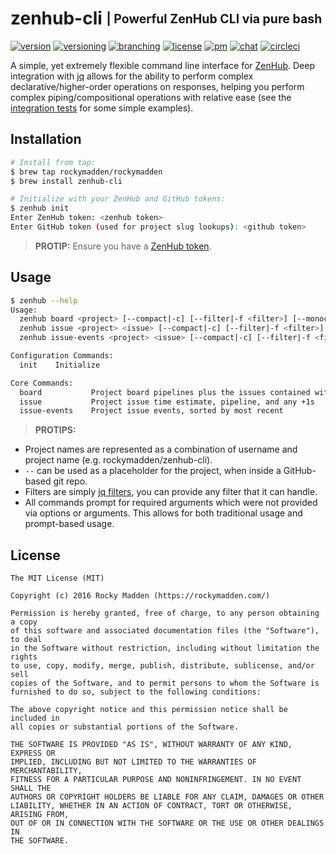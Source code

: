 # zenhub-cli <sub><sup>| Powerful ZenHub CLI via pure bash</sup></sub>
[![version](http://img.shields.io/badge/version-v0.0.0-blue.svg)](https://github.com/rockymadden/zenhub-cli/releases)
[![versioning](http://img.shields.io/badge/versioning-semver-blue.svg)](http://semver.org)
[![branching](http://img.shields.io/badge/branching-github%20flow-f14e32.svg)](https://guides.github.com/introduction/flow/)
[![license](http://img.shields.io/badge/license-mit-3da639.svg)](https://opensource.org/licenses/MIT)
[![pm](http://img.shields.io/badge/pm-zenhub-3f4d9c.svg)](https://www.zenhub.io)
[![chat](http://img.shields.io/badge/chat-slack-e01563.svg)](https://rockymadden-slack.herokuapp.com)
[![circleci](http://img.shields.io/badge/circleci-passing-brightgreen.svg)](https://circleci.com/gh/rockymadden/zenhub-cli)

A simple, yet extremely flexible command line interface for [ZenHub](https://www.zenhub.io). Deep
integration with [jq](https://github.com/stedolan/jq) allows for the ability to perform complex
declarative/higher-order operations on responses, helping you perform complex piping/compositional
operations with relative ease (see the [integration tests](test/integration) for some simple
examples).

## Installation
```bash
# Install from tap:
$ brew tap rockymadden/rockymadden
$ brew install zenhub-cli

# Initialize with your ZenHub and GitHub tokens:
$ zenhub init
Enter ZenHub token: <zenhub token>
Enter GitHub token (used for project slug lookups): <github token>
```

> __PROTIP:__ Ensure you have a [ZenHub token](https://dashboard.zenhub.io/#/settings).

## Usage
```bash
$ zenhub --help
Usage:
  zenhub board <project> [--compact|-c] [--filter|-f <filter>] [--monochrome|-m]
  zenhub issue <project> <issue> [--compact|-c] [--filter|-f <filter>] [--monochrome|-m]
  zenhub issue-events <project> <issue> [--compact|-c] [--filter|-f <filter>] [--monochrome|-m]

Configuration Commands:
  init    Initialize

Core Commands:
  board           Project board pipelines plus the issues contained within each pipeline
  issue           Project issue time estimate, pipeline, and any +1s
  issue-events    Project issue events, sorted by most recent
```

> __PROTIPS:__
* Project names are represented as a combination of username and project name
(e.g. rockymadden/zenhub-cli).
* `--` can be used as a placeholder for the project, when inside a GitHub-based git repo.
* Filters are simply [jq filters](https://stedolan.github.io/jq/manual/), you can provide any filter
that it can handle.
* All commands prompt for required arguments which were not provided via options or arguments. This
allows for both traditional usage and prompt-based usage.

## License
```
The MIT License (MIT)

Copyright (c) 2016 Rocky Madden (https://rockymadden.com/)

Permission is hereby granted, free of charge, to any person obtaining a copy
of this software and associated documentation files (the "Software"), to deal
in the Software without restriction, including without limitation the rights
to use, copy, modify, merge, publish, distribute, sublicense, and/or sell
copies of the Software, and to permit persons to whom the Software is
furnished to do so, subject to the following conditions:

The above copyright notice and this permission notice shall be included in
all copies or substantial portions of the Software.

THE SOFTWARE IS PROVIDED "AS IS", WITHOUT WARRANTY OF ANY KIND, EXPRESS OR
IMPLIED, INCLUDING BUT NOT LIMITED TO THE WARRANTIES OF MERCHANTABILITY,
FITNESS FOR A PARTICULAR PURPOSE AND NONINFRINGEMENT. IN NO EVENT SHALL THE
AUTHORS OR COPYRIGHT HOLDERS BE LIABLE FOR ANY CLAIM, DAMAGES OR OTHER
LIABILITY, WHETHER IN AN ACTION OF CONTRACT, TORT OR OTHERWISE, ARISING FROM,
OUT OF OR IN CONNECTION WITH THE SOFTWARE OR THE USE OR OTHER DEALINGS IN
THE SOFTWARE.
```
